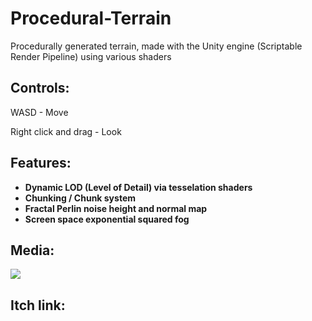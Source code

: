 # Procedural-Terrain
Procedurally generated terrain, made with the Unity engine (Scriptable Render Pipeline) using various shaders

## Controls:

WASD - Move

Right click and drag - Look

## Features:

- **Dynamic LOD (Level of Detail) via tesselation shaders**
- **Chunking / Chunk system**
- **Fractal Perlin noise height and normal map**
- **Screen space exponential squared fog**

## Media:

![](https://github.com/Bilal-A-G/Procedural-Terrain/blob/main/Media/Procedurally%20Generated%20Terrain.gif)

## Itch link:



